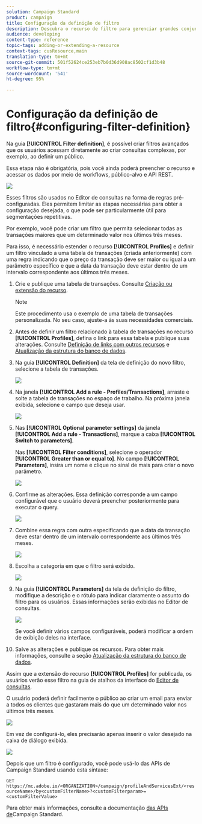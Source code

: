 ```yaml
---
solution: Campaign Standard
product: campaign
title: Configuração da definição de filtro
description: Descubra o recurso de filtro para gerenciar grandes conjuntos de dados.
audience: developing
content-type: reference
topic-tags: adding-or-extending-a-resource
context-tags: cusResource,main
translation-type: tm+mt
source-git-commit: 501f52624ce253eb7b0d36d908ac8502cf1d3b48
workflow-type: tm+mt
source-wordcount: '541'
ht-degree: 95%

---
```



# Configuração da definição de filtro{#configuring-filter-definition}

Na guia **[!UICONTROL Filter definition]**, é possível criar filtros avançados que os usuários acessam diretamente ao criar consultas complexas, por exemplo, ao definir um público.

Essa etapa não é obrigatória, pois você ainda poderá preencher o recurso e acessar os dados por meio de workflows, público-alvo e API REST.

![](assets/custom_resource_filter-definition.png)

Esses filtros são usados no Editor de consultas na forma de regras pré-configuradas. Eles permitem limitar as etapas necessárias para obter a configuração desejada, o que pode ser particularmente útil para segmentações repetitivas.

Por exemplo, você pode criar um filtro que permita selecionar todas as transações maiores que um determinado valor nos últimos três meses.

Para isso, é necessário estender o recurso **[!UICONTROL Profiles]** e definir um filtro vinculado a uma tabela de transações (criada anteriormente) com uma regra indicando que o preço da transação deve ser maior ou igual a um parâmetro específico e que a data da transação deve estar dentro de um intervalo correspondente aos últimos três meses.

1. Crie e publique uma tabela de transações. Consulte [Criação ou extensão do recurso](../../developing/using/creating-or-extending-the-resource.md).

   >[!NOTE]
   >
   >Este procedimento usa o exemplo de uma tabela de transações personalizada. No seu caso, ajuste-a às suas necessidades comerciais.

1. Antes de definir um filtro relacionado à tabela de transações no recurso **[!UICONTROL Profiles]**, defina o link para essa tabela e publique suas alterações. Consulte [Definição de links com outros recursos](../../developing/using/configuring-the-resource-s-data-structure.md#defining-links-with-other-resources) e [Atualização da estrutura do banco de dados](../../developing/using/updating-the-database-structure.md).
1. Na guia **[!UICONTROL Definition]** da tela de definição do novo filtro, selecione a tabela de transações.

   ![](assets/custom_resource_filter-definition_example-empty.png)

1. Na janela **[!UICONTROL Add a rule - Profiles/Transactions]**, arraste e solte a tabela de transações no espaço de trabalho. Na próxima janela exibida, selecione o campo que deseja usar.

   ![](assets/custom_resource_filter-definition_example-field.png)

1. Nas **[!UICONTROL Optional parameter settings]** da janela **[!UICONTROL Add a rule - Transactions]**, marque a caixa **[!UICONTROL Switch to parameters]**.

   Nas **[!UICONTROL Filter conditions]**, selecione o operador **[!UICONTROL Greater than or equal to]**. No campo **[!UICONTROL Parameters]**, insira um nome e clique no sinal de mais para criar o novo parâmetro.

   ![](assets/custom_resource_filter-definition_example-parameter.png)

1. Confirme as alterações. Essa definição corresponde a um campo configurável que o usuário deverá preencher posteriormente para executar o query.

   ![](assets/custom_resource_filter-definition_ex_edit-rule.png)

1. Combine essa regra com outra especificando que a data da transação deve estar dentro de um intervalo correspondente aos últimos três meses.

   ![](assets/custom_resource_filter-definition_example.png)

1. Escolha a categoria em que o filtro será exibido.

   ![](assets/custom_resource_filter-definition_category.png)

1. Na guia **[!UICONTROL Parameters]** da tela de definição do filtro, modifique a descrição e o rótulo para indicar claramente o assunto do filtro para os usuários. Essas informações serão exibidas no Editor de consultas.

   ![](assets/custom_resource_filter-definition_parameters.png)

   Se você definir vários campos configuráveis, poderá modificar a ordem de exibição deles na interface.

1. Salve as alterações e publique os recursos. Para obter mais informações, consulte a seção [Atualização da estrutura do banco de dados](../../developing/using/updating-the-database-structure.md).

Assim que a extensão do recurso **[!UICONTROL Profiles]** for publicada, os usuários verão esse filtro na guia de atalhos da interface do [Editor de consultas](../../automating/using/editing-queries.md).

O usuário poderá definir facilmente o público ao criar um email para enviar a todos os clientes que gastaram mais do que um determinado valor nos últimos três meses.

![](assets/custom_resource_filter-definition_email-audience.png)

Em vez de configurá-lo, eles precisarão apenas inserir o valor desejado na caixa de diálogo exibida.

![](assets/custom_resource_filter-definition_email-audience_filter.png)

Depois que um filtro é configurado, você pode usá-lo das APIs de Campaign Standard usando esta sintaxe:

`GET https://mc.adobe.io/<ORGANIZATION>/campaign/profileAndServicesExt/<resourceName>/by<customFilterName>?<customFilterparam>=<customFilterValue>`

Para obter mais informações, consulte a documentação [das APIs de](../../api/using/filtering.md#custom-filters)Campaign Standard.
